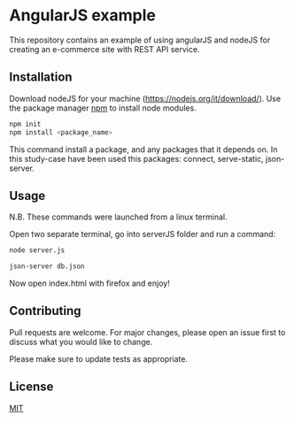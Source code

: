 # AngularJS example

This repository contains an example of using angularJS and nodeJS for creating an e-commerce site with REST API service.

## Installation

Download nodeJS for your machine (https://nodejs.org/it/download/).
Use the package manager [npm](https://pip.pypa.io/en/stable/) to install node modules.

```bash
npm init
npm install <package_name>
```
This command install a package, and any packages that it depends on. In this study-case have been used  this packages:
connect, serve-static, json-server.

## Usage
N.B. These commands were launched from a linux terminal.

Open two separate terminal, go into serverJS folder and run a command:

```bash
node server.js
```

```bash
json-server db.json
```

Now open index.html with firefox and enjoy!

## Contributing
Pull requests are welcome. For major changes, please open an issue first to discuss what you would like to change.

Please make sure to update tests as appropriate.

## License
[MIT](https://choosealicense.com/licenses/mit/)

